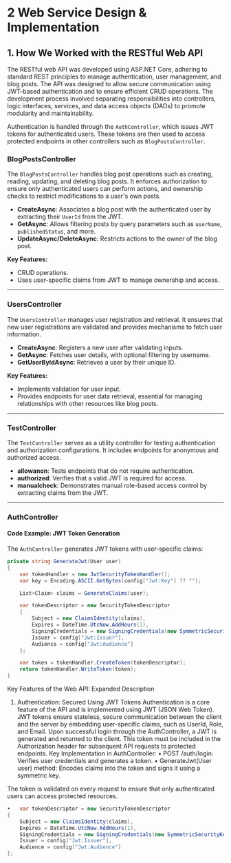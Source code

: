 # 2 Web Service Design & Implementation

## 1. How We Worked with the RESTful Web API

The RESTful web API was developed using ASP.NET Core, adhering to standard REST principles to manage authentication, user management, and blog posts. The API was designed to allow secure communication using JWT-based authentication and to ensure efficient CRUD operations. The development process involved separating responsibilities into controllers, logic interfaces, services, and data access objects (DAOs) to promote modularity and maintainability.

Authentication is handled through the `AuthController`, which issues JWT tokens for authenticated users. These tokens are then used to access protected endpoints in other controllers such as `BlogPostsController`.

### BlogPostsController

The `BlogPostsController` handles blog post operations such as creating, reading, updating, and deleting blog posts. It enforces authorization to ensure only authenticated users can perform actions, and ownership checks to restrict modifications to a user's own posts.

- **CreateAsync**: Associates a blog post with the authenticated user by extracting their `UserId` from the JWT.
- **GetAsync**: Allows filtering posts by query parameters such as `userName`, `publishedStatus`, and more.
- **UpdateAsync/DeleteAsync**: Restricts actions to the owner of the blog post.

**Key Features:**
- CRUD operations.
- Uses user-specific claims from JWT to manage ownership and access.

---

### UsersController

The `UsersController` manages user registration and retrieval. It ensures that new user registrations are validated and provides mechanisms to fetch user information.

- **CreateAsync**: Registers a new user after validating inputs.
- **GetAsync**: Fetches user details, with optional filtering by username.
- **GetUserByIdAsync**: Retrieves a user by their unique ID.

**Key Features:**
- Implements validation for user input.
- Provides endpoints for user data retrieval, essential for managing relationships with other resources like blog posts.

---

### TestController

The `TestController` serves as a utility controller for testing authentication and authorization configurations. It includes endpoints for anonymous and authorized access.

- **allowanon**: Tests endpoints that do not require authentication.
- **authorized**: Verifies that a valid JWT is required for access.
- **manualcheck**: Demonstrates manual role-based access control by extracting claims from the JWT.

---

### AuthController

#### Code Example: JWT Token Generation

The `AuthController` generates JWT tokens with user-specific claims:

```csharp
private string GenerateJwt(User user)
{
    var tokenHandler = new JwtSecurityTokenHandler();
    var key = Encoding.ASCII.GetBytes(config["Jwt:Key"] ?? "");

    List<Claim> claims = GenerateClaims(user);

    var tokenDescriptor = new SecurityTokenDescriptor
    {
        Subject = new ClaimsIdentity(claims),
        Expires = DateTime.UtcNow.AddHours(1),
        SigningCredentials = new SigningCredentials(new SymmetricSecurityKey(key), SecurityAlgorithms.HmacSha256Signature),
        Issuer = config["Jwt:Issuer"],
        Audience = config["Jwt:Audience"]
    };

    var token = tokenHandler.CreateToken(tokenDescriptor);
    return tokenHandler.WriteToken(token);
}
```
Key Features of the Web API: Expanded Description
1. Authentication: Secured Using JWT Tokens
Authentication is a core feature of the API and is implemented using JWT (JSON Web Token). JWT tokens ensure stateless, secure communication between the client and the server by embedding user-specific claims, such as UserId, Role, and Email. Upon successful login through the AuthController, a JWT is generated and returned to the client. This token must be included in the Authorization header for subsequent API requests to protected endpoints.
Key Implementation in AuthController:
•	POST /auth/login: Verifies user credentials and generates a token.
•	GenerateJwt(User user) method: Encodes claims into the token and signs it using a symmetric key.

The token is validated on every request to ensure that only authenticated users can access protected resources.
```csharp
•	var tokenDescriptor = new SecurityTokenDescriptor
{
    Subject = new ClaimsIdentity(claims),
    Expires = DateTime.UtcNow.AddHours(1),
    SigningCredentials = new SigningCredentials(new SymmetricSecurityKey(key), SecurityAlgorithms.HmacSha256Signature),
    Issuer = config["Jwt:Issuer"],
    Audience = config["Jwt:Audience"]
};
```
